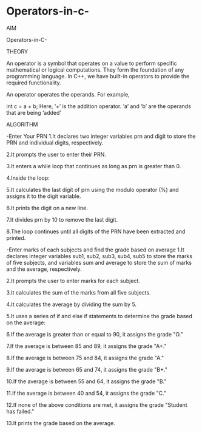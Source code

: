# Operators-in-c-
AIM

Operators-in-C-


THEORY

An operator is a symbol that operates on a value to perform specific mathematical or logical computations. They form the foundation of any programming language. In C++, we have built-in operators to provide the required functionality.

An operator operates the operands. For example,

int c = a + b; Here, ‘+’ is the addition operator. ‘a’ and ‘b’ are the operands that are being ‘added’


ALGORITHM

-Enter Your PRN
1.It declares two integer variables prn and digit to store the PRN and individual digits, respectively.

2.It prompts the user to enter their PRN.

3.It enters a while loop that continues as long as prn is greater than 0.

4.Inside the loop:

5.It calculates the last digit of prn using the modulo operator (%) and assigns it to the digit variable.

6.It prints the digit on a new line.

7.It divides prn by 10 to remove the last digit.

8.The loop continues until all digits of the PRN have been extracted and printed.


-Enter marks of each subjects and find the grade based on average
1.It declares integer variables sub1, sub2, sub3, sub4, sub5 to store the marks of five subjects, and variables sum and average to store the sum of marks and the average, respectively.

2.It prompts the user to enter marks for each subject.

3.It calculates the sum of the marks from all five subjects.

4.It calculates the average by dividing the sum by 5.

5.It uses a series of if and else if statements to determine the grade based on the average:

6.If the average is greater than or equal to 90, it assigns the grade "O."

7.If the average is between 85 and 89, it assigns the grade "A+."

8.If the average is between 75 and 84, it assigns the grade "A."

9.If the average is between 65 and 74, it assigns the grade "B+."

10.If the average is between 55 and 64, it assigns the grade "B."

11.If the average is between 40 and 54, it assigns the grade "C."

12.If none of the above conditions are met, it assigns the grade "Student has failed."

13.It prints the grade based on the average.


